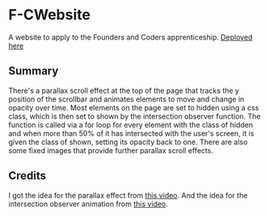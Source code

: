 # F-CWebsite
A website to apply to the Founders and Coders apprenticeship. [Deployed here](https://taha-hassan-git.github.io/F-CWebsite/)

## Summary

There's a parallax scroll effect at the top of the page that tracks the y position of the scrollbar and animates elements to 
move and change in opacity over time. Most elements on the page are set to hidden using a css class, which is then set to shown by the intersection observer 
function. The function is called via a for loop for every element with the class of hidden and when more than 50% of it has intersected with the user's
screen, it is given the class of shown, setting its opacity back to one. There are also some fixed images that provide further parallax scroll effects.

## Credits

I got the idea for the parallax effect from [this video](https://www.youtube.com/watch?v=TawH-AqHTXc). And the idea for the intersection observer animation from [this video](https://youtu.be/T33NN_pPeNI).
